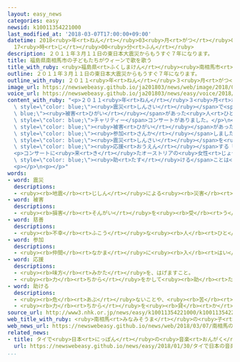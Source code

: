 ```yaml
---
layout: easy_news
categories: easy
newsid: k10011354221000
last_modified_at: '2018-03-07T17:00:00+09:00'
datetime: 2018<ruby>年<rt>ねん</rt></ruby>03<ruby>月<rt>がつ</rt></ruby>07<ruby>日<rt>にち</rt></ruby>
  17<ruby>時<rt>じ</rt></ruby>00<ruby>分<rt>ふん</rt></ruby>
description: ２０１１年３月１１日の東日本大震災からもうすぐ７年になります。
title: 福島県南相馬市の子どもたちがウィーンで歌を歌う
title_with_ruby: <ruby>福島県<rt>ふくしまけん</rt></ruby><ruby>南相馬市<rt>みなみそうまし</rt></ruby>の<ruby>子<rt>こ</rt></ruby>どもたちがウィーンで<ruby>歌<rt>うた</rt></ruby>を<ruby>歌<rt>うた</rt></ruby>う
outline: ２０１１年３月１１日の東日本大震災からもうすぐ７年になります。
outline_with_ruby: ２０１１<ruby>年<rt>ねん</rt></ruby>３<ruby>月<rt>がつ</rt></ruby>１１<ruby>日<rt>にち</rt></ruby>の<ruby>東日本大震災<rt>ひがしにほんだいしんさい</rt></ruby>からもうすぐ７<ruby>年<rt>ねん</rt></ruby>になります。
image_url: https://newswebeasy.github.io/ja201803/news/web/image/2018/03/07/K10011354221_1803070920_1803070922_01_03.jpg
voice_url: https://newswebeasy.github.io/ja201803/news/easy/voice/2018/03/07/k10011354221000.mp3
content_with_ruby: "<p>２０１１<ruby>年<rt>ねん</rt></ruby>３<ruby>月<rt>がつ</rt></ruby>１１<ruby>日<rt>にち</rt></ruby>の<ruby>東日本大震災<rt>ひがしにほんだいしんさい</rt></ruby>からもうすぐ７<ruby>年<rt>ねん</rt></ruby>になります。この<span\
  \ style=\"color: blue;\"><ruby>震災<rt>しんさい</rt></ruby></span>で<span style=\"color:\
  \ blue;\"><ruby>被害<rt>ひがい</rt></ruby></span>があった<ruby>人<rt>ひと</rt></ruby>たちにお<ruby>金<rt>かね</rt></ruby>を<ruby>送<rt>おく</rt></ruby>るため、オーストリアのウィーンで<span\
  \ style=\"color: blue;\">チャリティー</span>コンサートがありました。</p>\n<p><ruby>日本<rt>にっぽん</rt></ruby>からは、<ruby>東日本大震災<rt>ひがしにほんだいしんさい</rt></ruby>で<ruby>大<rt>おお</rt></ruby>きな<span\
  \ style=\"color: blue;\"><ruby>被害<rt>ひがい</rt></ruby></span>があった<ruby>福島県<rt>ふくしまけん</rt></ruby><ruby>南相馬市<rt>みなみそうまし</rt></ruby>の<ruby>子<rt>こ</rt></ruby>どもたちなど２００<ruby>人<rt>にん</rt></ruby>が<span\
  \ style=\"color: blue;\"><ruby>参加<rt>さんか</rt></ruby></span>しました。そして、ウィーン<ruby>少年合唱団<rt>しょうねんがっしょうだん</rt></ruby>の<ruby>子<rt>こ</rt></ruby>どもなどと<ruby>一緒<rt>いっしょ</rt></ruby>に<ruby>歌<rt>うた</rt></ruby>いました。コンサートでは<span\
  \ style=\"color: blue;\"><ruby>震災<rt>しんさい</rt></ruby></span>を<ruby>経験<rt>けいけん</rt></ruby>した<ruby>人<rt>ひと</rt></ruby>たちを<span\
  \ style=\"color: blue;\"><ruby>応援<rt>おうえん</rt></ruby></span>する「<ruby>花<rt>はな</rt></ruby>は<ruby>咲<rt>さ</rt></ruby>く」という<ruby>歌<rt>うた</rt></ruby>も、みんなで<ruby>歌<rt>うた</rt></ruby>いました。</p>\n\
  <p>コンサートに<ruby>来<rt>き</rt></ruby>たオーストリアの<ruby>女性<rt>じょせい</rt></ruby>は「<ruby>困<rt>こま</rt></ruby>っている<ruby>人<rt>ひと</rt></ruby>を<span\
  \ style=\"color: blue;\"><ruby>助<rt>たす</rt></ruby>ける</span>ことは<ruby>大切<rt>たいせつ</rt></ruby>だと<ruby>思<rt>おも</rt></ruby>います」と<ruby>話<rt>はな</rt></ruby>していました。</p>\n\
  <p></p>\n<p></p>"
words:
- word: 震災
  descriptions:
  - <ruby><rb>地震</rb><rt>じしん</rt></ruby>による<ruby><rb>災害</rb><rt>さいがい</rt></ruby>。
- word: 被害
  descriptions:
  - <ruby><rb>損害</rb><rt>そんがい</rt></ruby>を<ruby><rb>受</rb><rt>う</rt></ruby>けること。また、<ruby><rb>受</rb><rt>う</rt></ruby>けた<ruby><rb>害</rb><rt>がい</rt></ruby>。
- word: 慈善
  descriptions:
  - <ruby><rb>不幸</rb><rt>ふこう</rt></ruby>な<ruby><rb>人</rb><rt>ひと</rt></ruby>や<ruby><rb>暮</rb><rt>く</rt></ruby>らしに<ruby><rb>困</rb><rt>こま</rt></ruby>ってる<ruby><rb>人</rb><rt>ひと</rt></ruby>を<ruby><rb>助</rb><rt>たす</rt></ruby>けること。
- word: 参加
  descriptions:
  - <ruby><rb>仲間</rb><rt>なかま</rt></ruby>に<ruby><rb>入</rb><rt>はい</rt></ruby>ること。
- word: 応援
  descriptions:
  - <ruby><rb>味方</rb><rt>みかた</rt></ruby>を、はげますこと。
  - <ruby><rb>力</rb><rt>ちから</rt></ruby>をかして<ruby><rb>助</rb><rt>たす</rt></ruby>けること。
- word: 助ける
  descriptions:
  - <ruby><rb>危</rb><rt>あぶ</rt></ruby>ないことや、<ruby><rb>苦</rb><rt>くる</rt></ruby>しいことから、<ruby><rb>救</rb><rt>すく</rt></ruby>う。
  - <ruby><rb>力</rb><rt>ちから</rt></ruby>を<ruby><rb>貸</rb><rt>か</rt></ruby>す。<ruby><rb>手伝</rb><rt>てつだ</rt></ruby>う。
source_url: http://www3.nhk.or.jp/news/easy/k10011354221000/k10011354221000.html
web_title_with_ruby: <ruby>南相馬<rt>みなみそうま</rt></ruby>の<ruby>子<rt>こ</rt></ruby>どもたちが<ruby>ウィーン<rt>うぃーん</rt></ruby><ruby>少年<rt>しょうねん</rt></ruby><ruby>合唱団<rt>がっしょうだん</rt></ruby>と<ruby>コンサート<rt>こんさーと</rt></ruby>
web_news_url: https://newswebeasy.github.io/news/web/2018/03/07/南相馬の子どもたちがウィーン少年合唱団とコンサート
related_news:
- title: タイで<ruby>日本<rt>にっぽん</rt></ruby>の<ruby>音楽<rt>おんがく</rt></ruby>や<ruby>食<rt>た</rt></ruby>べ<ruby>物<rt>もの</rt></ruby>を<ruby>紹介<rt>しょうかい</rt></ruby>するイベント
  url: https://newswebeasy.github.io/news/easy/2018/01/30/タイで日本の音楽や食べ物を紹介するイベント
...
```


